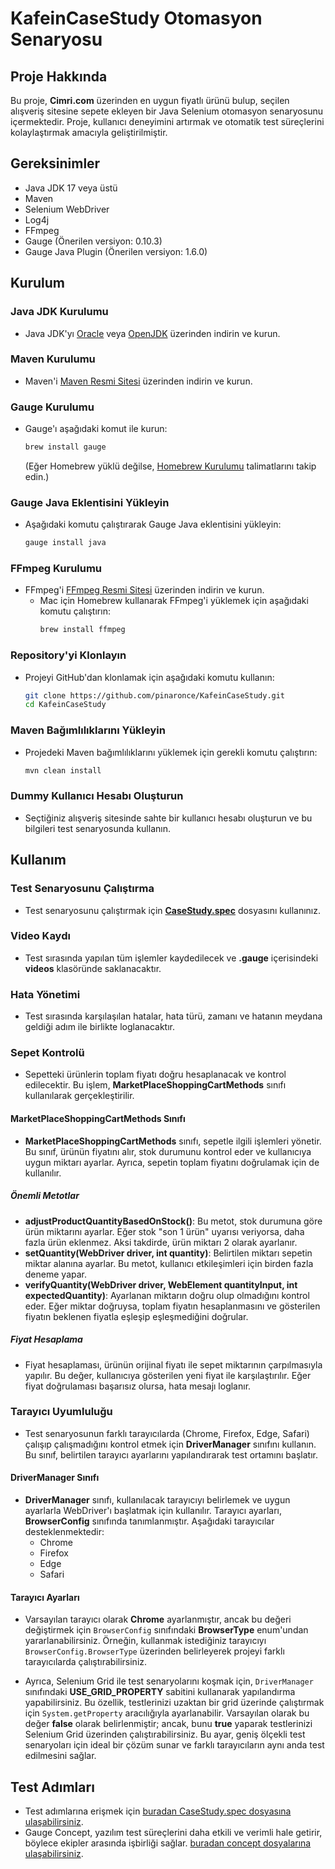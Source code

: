 # KafeinCaseStudy Otomasyon Senaryosu

## Proje Hakkında
Bu proje, **Cimri.com** üzerinden en uygun fiyatlı ürünü bulup, seçilen alışveriş sitesine sepete ekleyen bir Java Selenium otomasyon senaryosunu içermektedir. Proje, kullanıcı deneyimini artırmak ve otomatik test süreçlerini kolaylaştırmak amacıyla geliştirilmiştir.

## Gereksinimler
- Java JDK 17 veya üstü
- Maven
- Selenium WebDriver
- Log4j
- FFmpeg
- Gauge (Önerilen versiyon: 0.10.3)
- Gauge Java Plugin (Önerilen versiyon: 1.6.0)

## Kurulum

### Java JDK Kurulumu
- Java JDK'yı [Oracle](https://www.oracle.com/java/technologies/javase-jdk17-downloads.html) veya [OpenJDK](https://jdk.java.net/) üzerinden indirin ve kurun.

### Maven Kurulumu
- Maven'i [Maven Resmi Sitesi](https://maven.apache.org/download.cgi) üzerinden indirin ve kurun.

### Gauge Kurulumu
- Gauge'ı aşağıdaki komut ile kurun:
  ```bash
  brew install gauge
  ```
  (Eğer Homebrew yüklü değilse, [Homebrew Kurulumu](https://brew.sh/) talimatlarını takip edin.)

### Gauge Java Eklentisini Yükleyin
- Aşağıdaki komutu çalıştırarak Gauge Java eklentisini yükleyin:
  ```bash
  gauge install java
  ```

### FFmpeg Kurulumu
- FFmpeg'i [FFmpeg Resmi Sitesi](https://ffmpeg.org/download.html) üzerinden indirin ve kurun.
  - Mac için Homebrew kullanarak FFmpeg'i yüklemek için aşağıdaki komutu çalıştırın:
    ```bash
    brew install ffmpeg
    ```

### Repository'yi Klonlayın
- Projeyi GitHub'dan klonlamak için aşağıdaki komutu kullanın:
  ```bash
  git clone https://github.com/pinaronce/KafeinCaseStudy.git
  cd KafeinCaseStudy
  ```

### Maven Bağımlılıklarını Yükleyin
- Projedeki Maven bağımlılıklarını yüklemek için gerekli komutu çalıştırın:
  ```bash
  mvn clean install
  ```

### Dummy Kullanıcı Hesabı Oluşturun
- Seçtiğiniz alışveriş sitesinde sahte bir kullanıcı hesabı oluşturun ve bu bilgileri test senaryosunda kullanın.

## Kullanım

### Test Senaryosunu Çalıştırma
- Test senaryosunu çalıştırmak için [**CaseStudy.spec**](https://github.com/pinaronce/KafeinCaseStudy/blob/master/specs/CaseStudy.spec) dosyasını kullanınız.

### Video Kaydı
- Test sırasında yapılan tüm işlemler kaydedilecek ve **.gauge** içerisindeki **videos** klasöründe saklanacaktır.

### Hata Yönetimi
- Test sırasında karşılaşılan hatalar, hata türü, zamanı ve hatanın meydana geldiği adım ile birlikte loglanacaktır.

### Sepet Kontrolü
- Sepetteki ürünlerin toplam fiyatı doğru hesaplanacak ve kontrol edilecektir. Bu işlem, **MarketPlaceShoppingCartMethods** sınıfı kullanılarak gerçekleştirilir.

#### MarketPlaceShoppingCartMethods Sınıfı
- **MarketPlaceShoppingCartMethods** sınıfı, sepetle ilgili işlemleri yönetir. Bu sınıf, ürünün fiyatını alır, stok durumunu kontrol eder ve kullanıcıya uygun miktarı ayarlar. Ayrıca, sepetin toplam fiyatını doğrulamak için de kullanılır.

##### Önemli Metotlar
- **adjustProductQuantityBasedOnStock()**: Bu metot, stok durumuna göre ürün miktarını ayarlar. Eğer stok "son 1 ürün" uyarısı veriyorsa, daha fazla ürün eklenmez. Aksi takdirde, ürün miktarı 2 olarak ayarlanır.
- **setQuantity(WebDriver driver, int quantity)**: Belirtilen miktarı sepetin miktar alanına ayarlar. Bu metot, kullanıcı etkileşimleri için birden fazla deneme yapar.
- **verifyQuantity(WebDriver driver, WebElement quantityInput, int expectedQuantity)**: Ayarlanan miktarın doğru olup olmadığını kontrol eder. Eğer miktar doğruysa, toplam fiyatın hesaplanmasını ve gösterilen fiyatın beklenen fiyatla eşleşip eşleşmediğini doğrular.

##### Fiyat Hesaplama
- Fiyat hesaplaması, ürünün orijinal fiyatı ile sepet miktarının çarpılmasıyla yapılır. Bu değer, kullanıcıya gösterilen yeni fiyat ile karşılaştırılır. Eğer fiyat doğrulaması başarısız olursa, hata mesajı loglanır.

### Tarayıcı Uyumluluğu
- Test senaryosunun farklı tarayıcılarda (Chrome, Firefox, Edge, Safari) çalışıp çalışmadığını kontrol etmek için **DriverManager** sınıfını kullanın. Bu sınıf, belirtilen tarayıcı ayarlarını yapılandırarak test ortamını başlatır.

#### DriverManager Sınıfı
- **DriverManager** sınıfı, kullanılacak tarayıcıyı belirlemek ve uygun ayarlarla WebDriver'ı başlatmak için kullanılır. Tarayıcı ayarları, **BrowserConfig** sınıfında tanımlanmıştır. Aşağıdaki tarayıcılar desteklenmektedir:
  - Chrome
  - Firefox
  - Edge
  - Safari

#### Tarayıcı Ayarları
- Varsayılan tarayıcı olarak **Chrome** ayarlanmıştır, ancak bu değeri değiştirmek için `BrowserConfig` sınıfındaki **BrowserType** enum'undan yararlanabilirsiniz. Örneğin, kullanmak istediğiniz tarayıcıyı `BrowserConfig.BrowserType` üzerinden belirleyerek projeyi farklı tarayıcılarda çalıştırabilirsiniz.

- Ayrıca, Selenium Grid ile test senaryolarını koşmak için, `DriverManager` sınıfındaki **USE_GRID_PROPERTY** sabitini kullanarak yapılandırma yapabilirsiniz. Bu özellik, testlerinizi uzaktan bir grid üzerinde çalıştırmak için `System.getProperty` aracılığıyla ayarlanabilir. Varsayılan olarak bu değer **false** olarak belirlenmiştir; ancak, bunu **true** yaparak testlerinizi Selenium Grid üzerinden çalıştırabilirsiniz. Bu ayar, geniş ölçekli test senaryoları için ideal bir çözüm sunar ve farklı tarayıcıların aynı anda test edilmesini sağlar.

## Test Adımları
- Test adımlarına erişmek için [buradan CaseStudy.spec dosyasına ulaşabilirsiniz](https://github.com/pinaronce/KafeinCaseStudy/blob/master/specs/CaseStudy.spec).
- Gauge Concept, yazılım test süreçlerini daha etkili ve verimli hale getirir, böylece ekipler arasında işbirliği sağlar. [buradan concept dosyalarına ulaşabilirsiniz](https://github.com/pinaronce/KafeinCaseStudy/blob/master/concepts).


